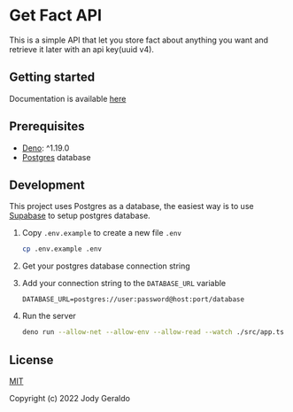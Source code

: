 # Get Fact API

This is a simple API that let you store fact about anything you want and
retrieve it later with an api key(uuid v4).

## Getting started

Documentation is available [here](https://get-fact.deno.dev/)

## Prerequisites

- [Deno](https://deno.land/): ^1.19.0
- [Postgres](https://www.postgresql.org/) database

## Development

This project uses Postgres as a database, the easiest way is to use
[Supabase](https://supabase.com/) to setup postgres database.

1. Copy `.env.example` to create a new file `.env`

   ```sh
   cp .env.example .env
   ```

2. Get your postgres database connection string

3. Add your connection string to the `DATABASE_URL` variable

   ```env
   DATABASE_URL=postgres://user:password@host:port/database
   ```

4. Run the server

   ```sh
   deno run --allow-net --allow-env --allow-read --watch ./src/app.ts
   ```

## License

[MIT](https://opensource.org/licenses/MIT)

Copyright (c) 2022 Jody Geraldo
